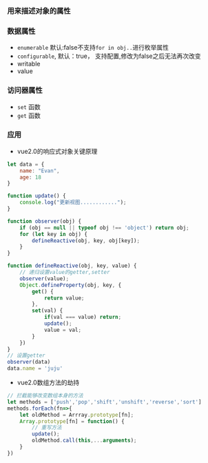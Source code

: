 ### 用来描述对象的属性
### 数据属性
- `enumerable` 默认:false不支持`for in obj..`进行枚举属性
- `configurable`, 默认：true， 支持配置,修改为false之后无法再次改变
- writable
- value
### 访问器属性
- `set` 函数
- `get` 函数


### 应用
- vue2.0的响应式对象关键原理
```js
let data = {
    name: "Evan",
    age: 18
}

function update() {
    console.log("更新视图............");
}

function observer(obj) {
    if (obj == null || typeof obj !== 'object') return obj;
    for (let key in obj) {
        defineReactive(obj, key, obj[key]);
    }
}

function defineReactive(obj, key, value) {
    // 递归设置value的getter,setter
    observer(value);
    Object.defineProperty(obj, key, {
        get() {
            return value;
        },
        set(val) {
            if(val === value) return;
            update();
            value = val;
        }
    })
}
// 设置getter
observer(data)
data.name = 'juju'
```
- vue2.0数组方法的劫持
```js
// 拦截能够改变数组本身的方法
let methods = ['push','pop','shift','unshift','reverse','sort']
methods.forEach(fn=>{
    let oldMethod = Arrray.prototype[fn];
    Array.prototype[fn] = function() {
        // 重写方法
        update();
        oldMethod.call(this,...arguments);
    }
})
```